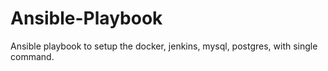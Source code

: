 # Ansible-Playbook
Ansible playbook to setup the docker, jenkins, mysql, postgres, with single command.

